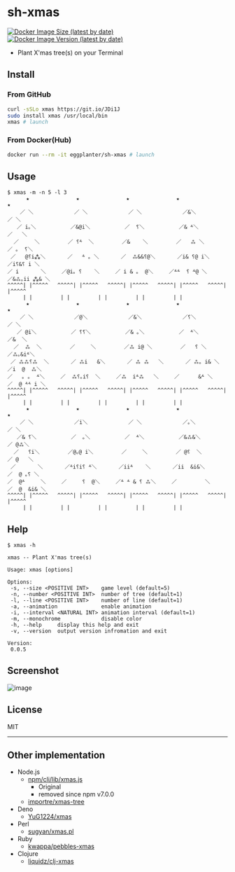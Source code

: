 # sh-xmas

[![Docker Image Size (latest by date)]](https://hub.docker.com/r/eggplanter/sh-xmas
) [![Docker Image Version (latest by date)]](https://hub.docker.com/r/eggplanter/sh-xmas
)

- Plant X'mas tree(s) on your Terminal

## Install

### From GitHub

```bash
curl -sSLo xmas https://git.io/JDi1J
sudo install xmas /usr/local/bin
xmas # launch
```

### From Docker(Hub)

```bash
docker run --rm -it eggplanter/sh-xmas # launch
```

## Usage

```shellsession
$ xmas -m -n 5 -l 3
      ★      	      ★      	      ★      	      ★      	      ★      
    ／ ＼     	    ／ ＼     	    ／ ＼     	    ／&＼     	    ／ ＼     
   ／ i｡＼    	   ／&@i＼    	   ／  ⸮＼    	   ／& ⸛＼    	   ／   ＼    
  ／     ＼   	  ／ ⸮⸛  ＼   	  ／&    ＼   	  ／   ⁂ ＼   	  ／ ｡  ⸮＼   
 ／   @⸮i⁂＼  	 ／   ⸛ ｡ ＼  	 ／  ⁂&&⸮@＼  	 ／i& ⸮@ i＼  	 ／i⸮&⸮ i ＼  
／ i       ＼ 	／@i｡ ⸮    ＼ 	／ i & ｡  @＼ 	／⸛⸛  ⸮ ⸛@ ＼ 	／&⁂｡ii ⁂& ＼ 
^^^^^| |^^^^^	^^^^^| |^^^^^	^^^^^| |^^^^^	^^^^^| |^^^^^	^^^^^| |^^^^^
     | |	     | |	     | |	     | |	     | |
      ★      	      ★      	      ★      	      ★      	      ★      
    ／ ＼     	    ／@＼     	    ／&＼     	    ／⸮＼     	    ／ ＼     
   ／ @i＼    	   ／ ⸮⸮＼    	   ／& ｡＼    	   ／  ⸛＼    	   ／&  ＼    
  ／  ⁂  ＼   	  ／     ＼   	  ／⁂ i@ ＼   	  ／   ⸮ ＼   	  ／⁂｡&i⸛＼   
 ／ ⁂⁂⸮⁂  ＼  	 ／ ⁂i   &＼  	 ／ ⁂ ⁂   ＼  	 ／ ⁂｡ i& ＼  	 ／i  @  ⁂＼  
／   ｡ ｡  ⸛＼ 	／  ⁂⸮｡i⸮  ＼ 	／⁂  i⸛⁂   ＼ 	／      &⸛ ＼ 	／  @ ⸛⸛ i ＼ 
^^^^^| |^^^^^	^^^^^| |^^^^^	^^^^^| |^^^^^	^^^^^| |^^^^^	^^^^^| |^^^^^
     | |	     | |	     | |	     | |	     | |
      ★      	      ★      	      ★      	      ★      	      ★      
    ／ ＼     	    ／i＼     	    ／ ＼     	    ／｡＼     	    ／ ＼     
   ／& ⸮＼    	   ／  ｡＼    	   ／  ⸛＼    	   ／&⁂&＼    	   ／ @⁂＼    
  ／   ⸮i＼   	  ／@｡@ i＼   	  ／     ＼   	  ／ @⸮  ＼   	  ／ @   ＼   
 ／       ＼  	 ／⸛i⸮i⸮ ⸛＼  	 ／ii⸛    ＼  	 ／ii  &i&＼  	 ／  @ ｡⸮ ＼  
／  @⸛     ＼ 	／     ⸮  @＼ 	／⸛ ⸛ & ⸮ ⁂＼ 	／         ＼ 	／  @  &i& ＼ 
^^^^^| |^^^^^	^^^^^| |^^^^^	^^^^^| |^^^^^	^^^^^| |^^^^^	^^^^^| |^^^^^
     | |	     | |	     | |	     | |	     | |
```

## Help

```shellsession
$ xmas -h

xmas -- Plant X'mas tree(s)

Usage: xmas [options]

Options:
 -s, --size <POSITIVE INT>    game level (default=5)
 -n, --number <POSITIVE INT>  number of tree (default=1)
 -l, --line <POSITIVE INT>    number of line (default=1)
 -a, --animation              enable animation
 -i, --interval <NATURAL INT> animation interval (default=1)
 -m, --monochrome             disable color
 -h, --help     display this help and exit
 -v, --version  output version infromation and exit

Version:
 0.0.5
```

## Screenshot

![image](https://user-images.githubusercontent.com/42153744/146652569-d5c218ba-dfe8-4873-90ba-1106517c1d7e.png)

## License

MIT

---

## Other implementation

- Node.js
  - [npm/cli/lib/xmas.js](https://github.com/npm/cli/blob/v6.14.15/lib/xmas.js)
    - Original
    - removed since npm v7.0.0
  - [importre/xmas-tree](https://github.com/importre/xmas-tree)
- Deno
  - [YuG1224/xmas](https://github.com/YuG1224/xmas)
- Perl
  - [sugyan/xmas.pl](https://gist.github.com/sugyan/1011836)
- Ruby
  - [kwappa/pebbles-xmas](https://github.com/kwappa/pebbles-xmas)
- Clojure
  - [liquidz/clj-xmas](https://github.com/liquidz/clj-xmas)

[Docker Image Size (latest by date)]: https://img.shields.io/docker/image-size/eggplanter/sh-xmas
[Docker Image Version (latest by date)]: https://img.shields.io/docker/v/eggplanter/sh-xmas
